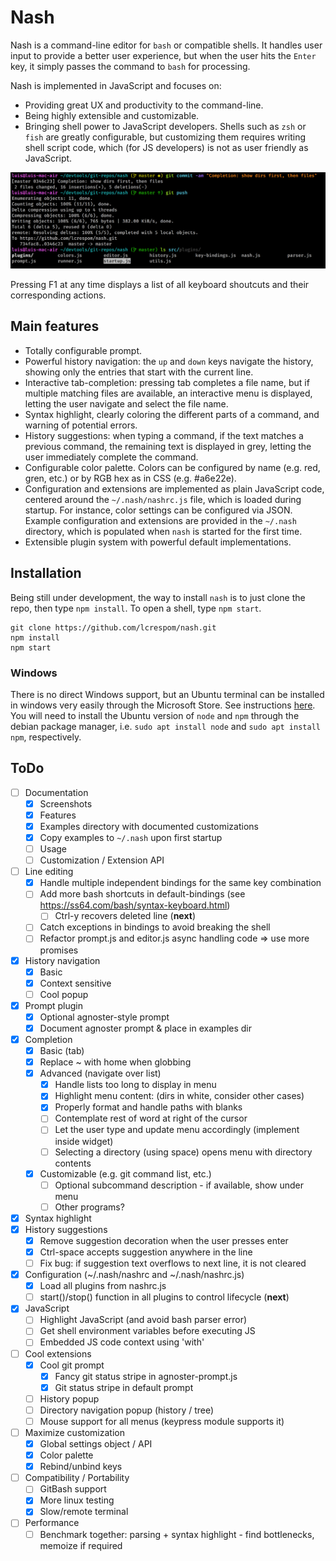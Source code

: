 # Nash
Nash is a command-line editor for `bash` or compatible shells. It handles user input to provide a better user experience, but when the user hits the `Enter` key, it simply passes the command to `bash` for processing.

Nash is implemented in JavaScript and focuses on:
- Providing great UX and productivity to the command-line.
- Being highly extensible and customizable.
- Bringing shell power to JavaScript developers. Shells such as `zsh` or `fish` are greatly configurable,
	but customizing them requires writing shell script code, which (for JS developers) is not as user
	friendly as JavaScript.

![alt text](nash.png)

Pressing F1 at any time displays a list of all keyboard shoutcuts and their corresponding actions.

## Main features
- Totally configurable prompt.
- Powerful history navigation: the `up` and `down` keys navigate the history, showing only the entries
	that start with the current line.
- Interactive tab-completion: pressing tab completes a file name, but if multiple matching files are
	available, an interactive menu is displayed, letting the user navigate and select the file name.
- Syntax highlight, clearly coloring the different parts of a command, and warning of potential errors.
- History suggestions: when typing a command, if the text matches a previous command, the remaining text
	is displayed in grey, letting the user immediately complete the command.
- Configurable color palette. Colors can be configured by name (e.g. red, gren, etc.) or by RGB hex as
	in CSS (e.g. #a6e22e).
- Configuration and extensions are implemented as plain JavaScript code, centered around the
	`~/.nash/nashrc.js` file, which is loaded during startup. For instance, color settings can be
	configured via JSON. Example configuration and extensions are provided in the `~/.nash` directory, which is populated when
	`nash` is started for the first time.
- Extensible plugin system with powerful default implementations.


## Installation
Being still under development, the way to install `nash` is to just clone the repo, then type `npm install`. To open a shell, type `npm start`.
```
git clone https://github.com/lcrespom/nash.git
npm install
npm start
```

### Windows
There is no direct Windows support, but an Ubuntu terminal can be installed in windows very easily through the Microsoft Store. See instructions [here](https://tutorials.ubuntu.com/tutorial/tutorial-ubuntu-on-windows). You will need to install the Ubuntu version of `node` and `npm` through the debian package manager, i.e. `sudo apt install node` and `sudo apt install npm`, respectively.


## ToDo
- [ ] Documentation
	- [x] Screenshots
	- [x] Features
	- [x] Examples directory with documented customizations
	- [x] Copy examples to `~/.nash` upon first startup
	- [ ] Usage
	- [ ] Customization / Extension API
- [ ] Line editing
	- [x] Handle multiple independent bindings for the same key combination
	- [ ] Add more bash shortcuts in default-bindings
		(see https://ss64.com/bash/syntax-keyboard.html)
		- [ ] Ctrl-y recovers deleted line (**next**)
	- [ ] Catch exceptions in bindings to avoid breaking the shell
	- [ ] Refactor prompt.js and editor.js async handling code => use more promises
- [x] History navigation
	- [x] Basic
	- [x] Context sensitive
	- [ ] Cool popup
- [x] Prompt plugin
	- [x] Optional agnoster-style prompt
	- [x] Document agnoster prompt & place in examples dir
- [x] Completion
	- [x] Basic (tab)
	- [x] Replace ~ with home when globbing
	- [x] Advanced (navigate over list)
		- [x] Handle lists too long to display in menu
		- [x] Highlight menu content: (dirs in white, consider other cases)
		- [x] Properly format and handle paths with blanks
		- [ ] Contemplate rest of word at right of the cursor
		- [ ] Let the user type and update menu accordingly (implement inside widget)
		- [ ] Selecting a directory (using space) opens menu with directory contents
	- [x] Customizable (e.g. git command list, etc.)
		- [ ] Optional subcommand description - if available, show under menu
		- [ ] Other programs?
- [x] Syntax highlight
- [x] History suggestions
	- [x] Remove suggestion decoration when the user presses enter
	- [x] Ctrl-space accepts suggestion anywhere in the line
	- [ ] Fix bug: if suggestion text overflows to next line, it is not cleared
- [x] Configuration (~/.nash/nashrc and ~/.nash/nashrc.js)
	- [x] Load all plugins from nashrc.js
	- [ ] start()/stop() function in all plugins to control lifecycle (**next**)
- [x] JavaScript
	- [ ] Highlight JavaScript (and avoid bash parser error)
	- [ ] Get shell environment variables before executing JS
	- [ ] Embedded JS code context using 'with'
- [ ] Cool extensions
	- [x] Cool git prompt
		- [x] Fancy git status stripe in agnoster-prompt.js
		- [x] Git status stripe in default prompt
	- [ ] History popup
	- [ ] Directory navigation popup (history / tree)
	- [ ] Mouse support for all menus (keypress module supports it)
- [ ] Maximize customization
	- [x] Global settings object / API
	- [x] Color palette
	- [x] Rebind/unbind keys
- [ ] Compatibility / Portability
	- [ ] GitBash support
	- [x] More linux testing
	- [x] Slow/remote terminal
- [ ] Performance
	- [ ] Benchmark together: parsing + syntax highlight - find bottlenecks, memoize if required
